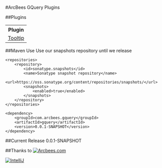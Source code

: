 #ArcBees GQuery Plugins

##Plugins
<table>
  <tr>
    <th>Plugin</th>
  </tr>
  <tr>
    <td><a href="https://github.com/ArcBees/ArcBees-GQuery-Plugins/tree/master/tooltip">Tooltip</a></td>
  </tr>
</table>

##Maven Use
Use our snapshots repository until we release

```
<repositories>
    <repository>
        <id>sonatype.snapshots</id>
        <name>Sonatype snapshot repository</name>
        <url>https://oss.sonatype.org/content/repositories/snapshots/</url>
        <snapshots>
            <enabled>true</enabled>
        </snapshots>
    </repository>
</repositories>

<dependency>
    <groupId>com.arcbees.gquery</groupId>
    <artifactId>gquery</artifactId>
    <version>0.0.1-SNAPSHOT</version>
</dependency>
```

##Current Release
0.0.1-SNAPSHOT

##Thanks to
[![Arcbees.com](http://arcbees-ads.appspot.com/images/1.png)](http://arcbees.com)

[![IntelliJ](https://lh6.googleusercontent.com/--QIIJfKrjSk/UJJ6X-UohII/AAAAAAAAAVM/cOW7EjnH778/s800/banner_IDEA.png)](http://www.jetbrains.com/idea/index.html)

